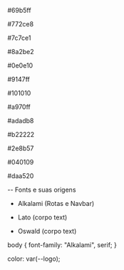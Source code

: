 #69b5ff

#772ce8

#7c7ce1

#8a2be2

#0e0e10

#9147ff

#101010

#a970ff

#adadb8

#b22222

#2e8b57

#040109

#daa520


-- Fonts e suas origens

- Alkalami (Rotas e Navbar)

- Lato (corpo text)

- Oswald (corpo text)

body { font-family: "Alkalami", serif; }

color: var(--logo);
